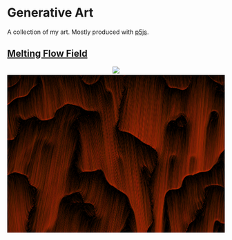 # Generative Art
 A collection of my art. Mostly produced with [p5js](https://p5js.org/).

## [Melting Flow Field](/FlowField/)

<p align="center">
<img src="/FlowField/Results/AcidRainBQ.webp" width="800px"/>
<img src="/FlowField/Results/Lava Ridge.png" width="800px"/>
 </p>
